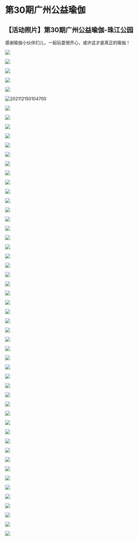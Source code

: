 # 第30期广州公益瑜伽



## **【活动照片】第30期广州公益瑜伽-珠江公园**

感谢瑜伽小伙伴们儿，一起玩耍很开心，或许这才是真正的瑜伽！

![](https://oss.sssmoe.com/wp-content/uploads202406062110094.webp)

![](https://oss.sssmoe.com/wp-content/uploads202406062110095.webp)

![](https://oss.sssmoe.com/wp-content/uploads202406062110096.webp)

![](https://oss.sssmoe.com/wp-content/uploads202406062110097.webp)

![](https://oss.sssmoe.com/wp-content/uploads202406062110098.webp)

![202112150104700](https://oss.sssmoe.com/wp-content/uploads202406062110099.webp)

![](https://oss.sssmoe.com/wp-content/uploads202406062110100.webp)

![](https://oss.sssmoe.com/wp-content/uploads202406062110101.webp)

![](https://oss.sssmoe.com/wp-content/uploads202406062110102.webp)

![](https://oss.sssmoe.com/wp-content/uploads202406062110103.webp)

![](https://oss.sssmoe.com/wp-content/uploads202406062110104.webp)

![](https://oss.sssmoe.com/wp-content/uploads202406062110105.webp)

![](https://oss.sssmoe.com/wp-content/uploads202406062110106.webp)

![](https://oss.sssmoe.com/wp-content/uploads202406062110107.webp)

![](https://oss.sssmoe.com/wp-content/uploads202406062110108.webp)

![](https://jsd.cdn.zzko.cn/gh/lshcool/pic@master/202112150104711.webp)

![](https://oss.sssmoe.com/wp-content/uploads202406062110109.webp)

![](https://oss.sssmoe.com/wp-content/uploads202406062110110.webp)

![](https://oss.sssmoe.com/wp-content/uploads202406062110111.webp)

![](https://oss.sssmoe.com/wp-content/uploads202406062110112.webp)

![](https://jsd.cdn.zzko.cn/gh/lshcool/pic@master/202112150104716.webp)

![](https://oss.sssmoe.com/wp-content/uploads202406062110113.webp)

![](https://oss.sssmoe.com/wp-content/uploads202406062110114.webp)

![](https://oss.sssmoe.com/wp-content/uploads202406062110115.webp)

![](https://oss.sssmoe.com/wp-content/uploads202406062110116.webp)

![](https://oss.sssmoe.com/wp-content/uploads202406062110117.webp)

![](https://oss.sssmoe.com/wp-content/uploads202406062110118.webp)

![](https://oss.sssmoe.com/wp-content/uploads202406062110119.webp)

![](https://oss.sssmoe.com/wp-content/uploads202406062110120.webp)

![](https://oss.sssmoe.com/wp-content/uploads202406062110121.webp)

![](https://oss.sssmoe.com/wp-content/uploads202406062110122.webp)

![](https://jsd.cdn.zzko.cn/gh/lshcool/pic@master/202112150104728.webp)

![](https://oss.sssmoe.com/wp-content/uploads202406062110123.webp)

![](https://oss.sssmoe.com/wp-content/uploads202406062110124.webp)

![](https://oss.sssmoe.com/wp-content/uploads202406062110125.webp)

![](https://oss.sssmoe.com/wp-content/uploads202406062110126.webp)

![](https://oss.sssmoe.com/wp-content/uploads202406062110127.webp)

![](https://oss.sssmoe.com/wp-content/uploads202406062110128.webp)

![](https://oss.sssmoe.com/wp-content/uploads202406062110129.webp)

![](https://oss.sssmoe.com/wp-content/uploads202406062110130.webp)

![](https://oss.sssmoe.com/wp-content/uploads202406062110131.webp)

![](https://oss.sssmoe.com/wp-content/uploads202406062110132.webp)

![](https://oss.sssmoe.com/wp-content/uploads202406062110133.webp)

![](https://oss.sssmoe.com/wp-content/uploads202406062110134.webp)

![](https://oss.sssmoe.com/wp-content/uploads202406062110135.webp)

![](https://oss.sssmoe.com/wp-content/uploads202406062110136.webp)

![](https://oss.sssmoe.com/wp-content/uploads202406062110137.webp)

![](https://oss.sssmoe.com/wp-content/uploads202406062110138.webp)

![](https://oss.sssmoe.com/wp-content/uploads202406062110139.webp)

![](https://oss.sssmoe.com/wp-content/uploads202406062110140.webp)

![](https://oss.sssmoe.com/wp-content/uploads202406062110141.webp)

![](https://oss.sssmoe.com/wp-content/uploads202406062110142.webp)

![](https://oss.sssmoe.com/wp-content/uploads202406062110143.webp)
